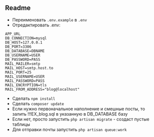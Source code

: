 ## Readme

* Переименовать `.env.example` в `.env`
* Отредактировать .env:
```
APP_URL
DB_CONNECTION=mysql
DB_HOST=127.0.0.1
DB_PORT=3306
DB_DATABASE=DBNAME
DB_USERNAME=USER
DB_PASSWORD=PASS
MAIL_MAILER=smtp
MAIL_HOST=smtp.host.to
MAIL_PORT=25
MAIL_USERNAME=USER
MAIL_PASSWORD=PASS
MAIL_ENCRYPTION=tls
MAIL_FROM_ADDRESS="blog@localhost"
```
* Сделать `npm install`</li>
* Сделать `composer update`</li>
* Если нужно первоначальное наполнение и смешные посты, то залить !!!EX_blog.sql в указанную в DB_DATABASE базу
* Если нет, просто запустить `php artisan migrate` - создаст пустые таблицы
* Для отправки почты запустить `php artisan queue:work`
